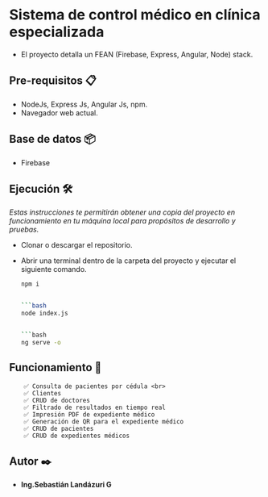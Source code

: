 # Sistema de control médico en clínica especializada

- El proyecto detalla un FEAN (Firebase, Express, Angular, Node) stack.

## Pre-requisitos 📋

- NodeJs, Express Js, Angular Js, npm.
- Navegador web actual.

## Base de datos 📦

- Firebase

## Ejecución 🛠️

_Estas instrucciones te permitirán obtener una copia del proyecto en funcionamiento en tu máquina local para propósitos de desarrollo y pruebas._

- Clonar o descargar el repositorio.
- Abrir una terminal dentro de la carpeta del proyecto y ejecutar el siguiente comando.

    ```bash
   npm i


    ```bash
   node index.js

    
    ```bash
   ng serve -o


## Funcionamiento 🚀
        ✅ Consulta de pacientes por cédula <br>
        ✅ Clientes 
        ✅ CRUD de doctores 
        ✅ Filtrado de resultados en tiempo real 
        ✅ Impresión PDF de expediente médico 
        ✅ Generación de QR para el expediente médico 
        ✅ CRUD de pacientes
        ✅ CRUD de expedientes médicos



## Autor ✒️

* **Ing.Sebastián Landázuri G** 
